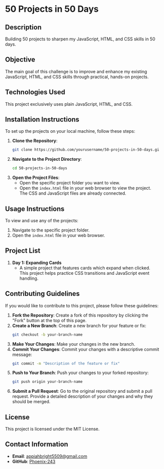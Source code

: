 # 50 Projects in 50 Days

## Description
Building 50 projects to sharpen my JavaScript, HTML, and CSS skills in 50 days.

## Objective
The main goal of this challenge is to improve and enhance my existing JavaScript, HTML, and CSS skills through practical, hands-on projects.

## Technologies Used
This project exclusively uses plain JavaScript, HTML, and CSS.

## Installation Instructions
To set up the projects on your local machine, follow these steps:

1. **Clone the Repository**:
    ```sh
    git clone https://github.com/yourusername/50-projects-in-50-days.git
    ```
2. **Navigate to the Project Directory**:
    ```sh
    cd 50-projects-in-50-days
    ```
3. **Open the Project Files**:
    - Open the specific project folder you want to view.
    - Open the `index.html` file in your web browser to view the project. The CSS and JavaScript files are already connected.

## Usage Instructions
To view and use any of the projects:
1. Navigate to the specific project folder.
2. Open the `index.html` file in your web browser.

## Project List
1. **Day 1: Expanding Cards**
    - A simple project that features cards which expand when clicked. This project helps practice CSS transitions and JavaScript event handling.

## Contributing Guidelines
If you would like to contribute to this project, please follow these guidelines:
1. **Fork the Repository**: Create a fork of this repository by clicking the "Fork" button at the top of this page.
2. **Create a New Branch**: Create a new branch for your feature or fix:
    ```sh
    git checkout -b your-branch-name
    ```
3. **Make Your Changes**: Make your changes in the new branch.
4. **Commit Your Changes**: Commit your changes with a descriptive commit message:
    ```sh
    git commit -m "Description of the feature or fix"
    ```
5. **Push to Your Branch**: Push your changes to your forked repository:
    ```sh
    git push origin your-branch-name
    ```
6. **Submit a Pull Request**: Go to the original repository and submit a pull request. Provide a detailed description of your changes and why they should be merged.

## License
This project is licensed under the MIT License.

## Contact Information
- **Email**: [appiahbright5509@gmail.com](mailto:appiahbright5509@gmail.com)
- **GitHub**: [Phoenix-243](https://github.com/Phoenix-243)
